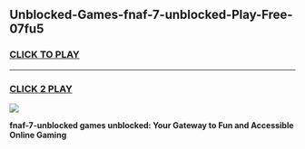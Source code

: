 
## Unblocked-Games-fnaf-7-unblocked-Play-Free-07fu5
<h3>
<a href="https://premium76.site?title=fnaf-7-unblocked&ref=18A1">CLICK TO PLAY</a></h3>
<hr>

<h3>
<a href="https://premium76.site?title=fnaf-7-unblocked&ref=18A1">CLICK 2 PLAY</a>
  
</h3>

<a href="https://premium76.site?title=fnaf-7-unblocked&ref=18A1"><img src="https://clearcache.store/games.png"></a>


**fnaf-7-unblocked games unblocked: Your Gateway to Fun and Accessible Online Gaming**
